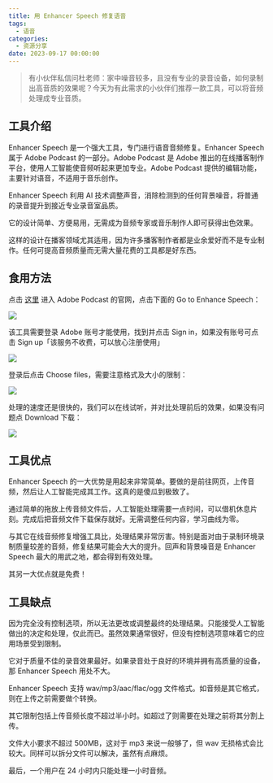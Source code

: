 ```yaml
---
title: 用 Enhancer Speech 修复语音
tags:
  - 语音
categories:
  - 资源分享
date: 2023-09-17 00:00:00
---
```


> 有小伙伴私信问杜老师：家中噪音较多，且没有专业的录音设备，如何录制出高音质的效果呢？今天为有此需求的小伙伴们推荐一款工具，可以将音频处理成专业音质。

<!-- more -->

## 工具介绍

Enhancer Speech 是一个强大工具，专门进行语音音频修复。Enhancer Speech 属于 Adobe Podcast 的一部分。Adobe Podcast 是 Adobe 推出的在线播客制作平台，使用人工智能使音频听起来更加专业。Adobe Podcast 提供的编辑功能，主要针对语音，不适用于音乐创作。

Enhancer Speech 利用 AI 技术调整声音，消除检测到的任何背景噪音，将普通的录音提升到接近专业录音室品质。

它的设计简单、方便易用，无需成为音频专家或音乐制作人即可获得出色效果。

这样的设计在播客领域尤其适用，因为许多播客制作者都是业余爱好而不是专业制作。任何可提高音频质量而无需大量花费的工具都是好东西。

## 食用方法

点击 [这里](https://podcast.adobe.com/) 进入 Adobe Podcast 的官网，点击下面的 Go to Enhance Speech：

![](https://cdn.dusays.com/2023/09/627-1.jpg)

该工具需要登录 Adobe 账号才能使用，找到并点击 Sign in，如果没有账号可点击 Sign up「该服务不收费，可以放心注册使用」

![](https://cdn.dusays.com/2023/09/627-2.jpg)

登录后点击 Choose files，需要注意格式及大小的限制：

![](https://cdn.dusays.com/2023/09/627-3.jpg)

处理的速度还是很快的，我们可以在线试听，并对比处理前后的效果，如果没有问题点 Download 下载：

![](https://cdn.dusays.com/2023/09/627-4.jpg)

## 工具优点

Enhancer Speech 的一大优势是用起来非常简单。要做的是前往网页，上传音频，然后让人工智能完成其工作。这真的是傻瓜到极致了。

通过简单的拖放上传音频文件后，人工智能处理需要一点时间，可以借机休息片刻。完成后把音频文件下载保存就好。无需调整任何内容，学习曲线为零。

与其它在线音频修复增强工具比，处理结果非常厉害。特别是面对由于录制环境录制质量较差的音频，修复结果可能会大大的提升。回声和背景噪音是 Enhancer Speech 最大的用武之地，都会得到有效处理。

其另一大优点就是免费！

## 工具缺点

因为完全没有控制选项，所以无法更改或调整最终的处理结果。只能接受人工智能做出的决定和处理，仅此而已。虽然效果通常很好，但没有控制选项意味着它的应用场景受到限制。

它对于质量不佳的录音效果最好。如果录音处于良好的环境并拥有高质量的设备，那 Enhancer Speech 用处不大。

Enhancer Speech 支持 wav/mp3/aac/flac/ogg 文件格式。如音频是其它格式，则在上传之前需要做个转换。

其它限制包括上传音频长度不超过半小时。如超过了则需要在处理之前将其分割上传。

文件大小要求不超过 500MB，这对于 mp3 来说一般够了，但 wav 无损格式会比较大。同样可以拆分文件可以解决，虽然有点麻烦。

最后，一个用户在 24 小时内只能处理一小时音频。